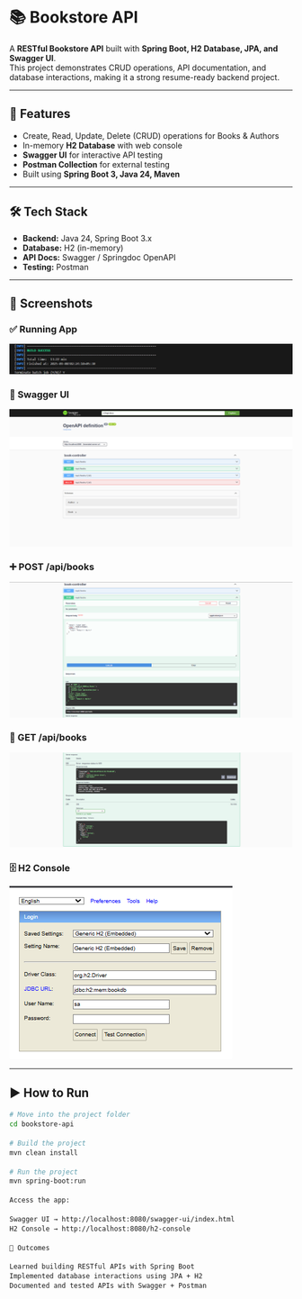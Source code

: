 # 📚 Bookstore API

A **RESTful Bookstore API** built with **Spring Boot, H2 Database, JPA, and Swagger UI**.  
This project demonstrates CRUD operations, API documentation, and database interactions, making it a strong resume-ready backend project.

---

## 🚀 Features
- Create, Read, Update, Delete (CRUD) operations for Books & Authors
- In-memory **H2 Database** with web console
- **Swagger UI** for interactive API testing
- **Postman Collection** for external testing
- Built using **Spring Boot 3, Java 24, Maven**

---

## 🛠️ Tech Stack
- **Backend:** Java 24, Spring Boot 3.x
- **Database:** H2 (in-memory)
- **API Docs:** Swagger / Springdoc OpenAPI
- **Testing:** Postman

---

## 📸 Screenshots

### ✅ Running App
![Running Check](../Screenshots%20Bookstore-api/bookstore-api%20Running%20check.png)

### 📖 Swagger UI
![Swagger UI](../Screenshots%20Bookstore-api/bookstore-api%20WholeSwaggerUI.png)

### ➕ POST /api/books
![POST Books](../Screenshots%20Bookstore-api/bookstore-api%20POST%20api%20books.png)

### 📄 GET /api/books
![GET Books](../Screenshots%20Bookstore-api/bookstore-api%20GET%20api%20books.png)

### 🗄️ H2 Console
![H2 Console](../Screenshots%20Bookstore-api/bookstore-api%20H2Console.png)

---

## ▶️ How to Run
```bash
# Move into the project folder
cd bookstore-api

# Build the project
mvn clean install

# Run the project
mvn spring-boot:run

Access the app:

Swagger UI → http://localhost:8080/swagger-ui/index.html
H2 Console → http://localhost:8080/h2-console

🌟 Outcomes

Learned building RESTful APIs with Spring Boot
Implemented database interactions using JPA + H2
Documented and tested APIs with Swagger + Postman